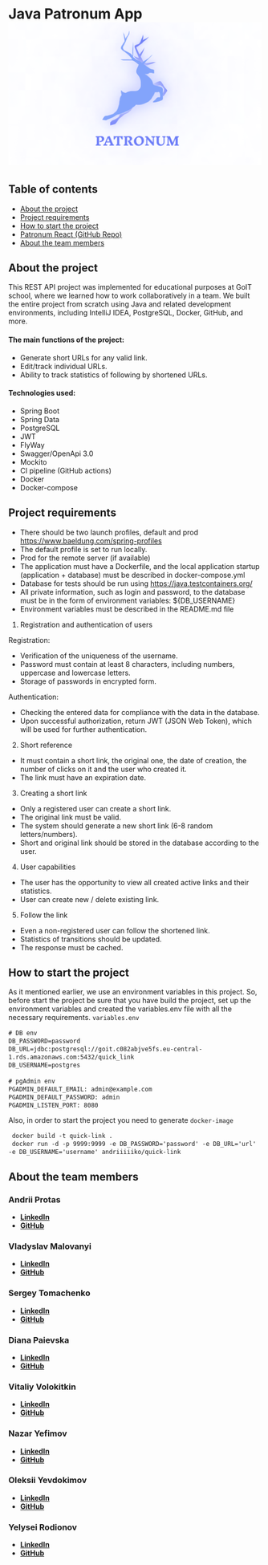 # Java Patronum App ![Logo](src/main/resources/static/images/logo.png)

## Table of contents

* [About the project](#about-the-project)
* [Project requirements](#project-requirements)
* [How to start the project](#how-to-start-the-project)
* [Patronum React (GitHub Repo)](https://github.com/andriiiiiko/patronum-react)
* [About the team members](#about-the-team-members)

## About the project

This REST API project was implemented for educational purposes at GoIT school, where we learned how to work
collaboratively in a team. We built the entire project from scratch using Java and related development environments,
including IntelliJ IDEA, PostgreSQL, Docker, GitHub, and more.

#### The main functions of the project:

- Generate short URLs for any valid link.
- Edit/track individual URLs.
- Ability to track statistics of following by shortened URLs.

#### Technologies used:

- Spring Boot
- Spring Data
- PostgreSQL
- JWT
- FlyWay
- Swagger/OpenApi 3.0
- Mockito
- CI pipeline (GitHub actions)
- Docker
- Docker-compose

## Project requirements

- There should be two launch profiles, default and prod https://www.baeldung.com/spring-profiles
- The default profile is set to run locally.
- Prod for the remote server (if available)
- The application must have a Dockerfile, and the local application startup (application + database) must be described
  in docker-compose.yml
- Database for tests should be run using https://java.testcontainers.org/
- All private information, such as login and password, to the database must be in the form of environment variables:
  ${DB_USERNAME}
- Environment variables must be described in the README.md file

1. Registration and authentication of users

Registration:

- Verification of the uniqueness of the username.
- Password must contain at least 8 characters, including numbers, uppercase and lowercase letters.
- Storage of passwords in encrypted form.

Authentication:

- Checking the entered data for compliance with the data in the database.
- Upon successful authorization, return JWT (JSON Web Token), which will be used for further authentication.

2. Short reference

- It must contain a short link, the original one, the date of creation, the number of clicks on it and the user who
  created it.
- The link must have an expiration date.

3. Creating a short link

- Only a registered user can create a short link.
- The original link must be valid.
- The system should generate a new short link (6-8 random letters/numbers).
- Short and original link should be stored in the database according to the user.

4. User capabilities

- The user has the opportunity to view all created active links and their statistics.
- User can create new / delete existing link.

5. Follow the link

- Even a non-registered user can follow the shortened link.
- Statistics of transitions should be updated.
- The response must be cached.

## How to start the project

As it mentioned earlier, we use an environment variables in this project. So, before start the project be sure that
you have build the project, set up the environment variables and created the variables.env file with all the necessary
requirements.
`variables.env`

    # DB env
    DB_PASSWORD=password
    DB_URL=jdbc:postgresql://goit.c082abjve5fs.eu-central-1.rds.amazonaws.com:5432/quick_link
    DB_USERNAME=postgres

    # pgAdmin env
    PGADMIN_DEFAULT_EMAIL: admin@example.com
    PGADMIN_DEFAULT_PASSWORD: admin
    PGADMIN_LISTEN_PORT: 8080

Also, in order to start the project you need to generate `docker-image`

     docker build -t quick-link .
     docker run -d -p 9999:9999 -e DB_PASSWORD='password' -e DB_URL='url' -e DB_USERNAME='username' andriiiiiko/quick-link

## About the team members

### Andrii Protas

- __[LinkedIn](https://www.linkedin.com/in/andriiiiiko/)__
- __[GitHub](https://github.com/andriiiiiko)__

### Vladyslav Malovanyi

- __[LinkedIn](https://www.linkedin.com/in/vladyslav-malovanyi-b1040b27b/)__
- __[GitHub](https://github.com/vldMlvn)__

### Sergey Tomachenko

- __[LinkedIn](https://www.linkedin.com/in/sergey-tomachenko/)__
- __[GitHub](https://github.com/Ne4upara)__

### Diana Paievska

- __[LinkedIn](https://www.linkedin.com/in/%D0%B4%D1%96%D0%B0%D0%BD%D0%B0-%D0%BF%D0%B0%D1%94%D0%B2%D1%81%D1%8C%D0%BA%D0%B0-03aa3a1aa/?trk=contact-info)__
- __[GitHub](https://github.com/paievska)__

### Vitaliy Volokitkin

- __[LinkedIn](https://www.linkedin.com/in/vitaliy-volokitkin-55741b28b/)__
- __[GitHub](https://github.com/VitaliyJV)__

### Nazar Yefimov

- __[LinkedIn](https://www.linkedin.com/in/nazar-yefimov-3543042a5/)__
- __[GitHub](https://github.com/NazarYefimov)__

### Oleksii Yevdokimov

- __[LinkedIn](https://www.linkedin.com/in/oleksii-yevdokymov-5a6730217/)__
- __[GitHub](https://github.com/AlexYevdokymov)__

### Yelysei Rodionov

- __[LinkedIn](https://www.linkedin.com/in/yelysei-rodionov/)__
- __[GitHub](https://github.com/YelyseiR)__
